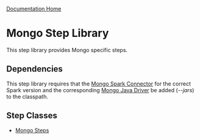 [Documentation Home](../docs/readme.md)

# Mongo Step Library
This step library provides Mongo specific steps.

## Dependencies
This step library requires that the [Mongo Spark Connector](https://docs.mongodb.com/spark-connector/master/) for the
correct Spark version and the corresponding [Mongo Java Driver](https://docs.mongodb.com/ecosystem/drivers/java/) be
added (_--jars_) to the classpath.

## Step Classes
* [Mongo Steps](docs/mongosteps.md)
